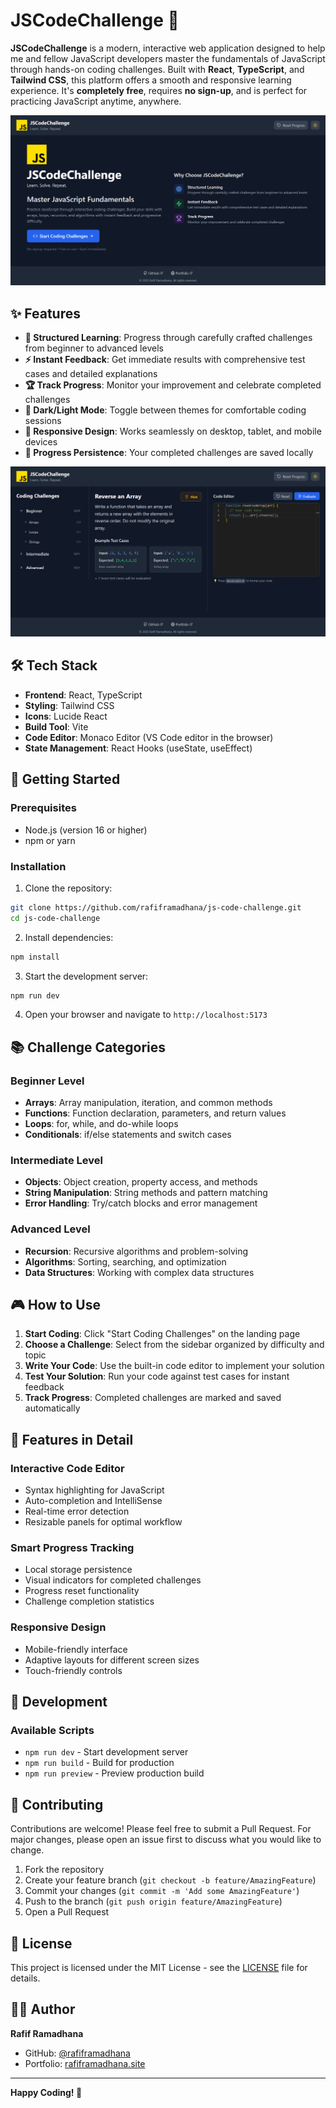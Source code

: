 # JSCodeChallenge 🚀

**JSCodeChallenge** is a modern, interactive web application designed to help me and fellow JavaScript developers master the fundamentals of JavaScript through hands-on coding challenges. Built with **React**, **TypeScript**, and **Tailwind CSS**, this platform offers a smooth and responsive learning experience. It's **completely free**, requires **no sign-up**, and is perfect for practicing JavaScript anytime, anywhere.

![Landing Page](./public/screenshot-1.png)

## ✨ Features

- **🎯 Structured Learning**: Progress through carefully crafted challenges from beginner to advanced levels
- **⚡ Instant Feedback**: Get immediate results with comprehensive test cases and detailed explanations
- **🏆 Track Progress**: Monitor your improvement and celebrate completed challenges
- **🌙 Dark/Light Mode**: Toggle between themes for comfortable coding sessions
- **📱 Responsive Design**: Works seamlessly on desktop, tablet, and mobile devices
- **💾 Progress Persistence**: Your completed challenges are saved locally

![Challenge Interface](./public/screenshot-2.png)

## 🛠️ Tech Stack

- **Frontend**: React, TypeScript
- **Styling**: Tailwind CSS
- **Icons**: Lucide React
- **Build Tool**: Vite
- **Code Editor**: Monaco Editor (VS Code editor in the browser)
- **State Management**: React Hooks (useState, useEffect)

## 🚀 Getting Started

### Prerequisites

- Node.js (version 16 or higher)
- npm or yarn

### Installation

1. Clone the repository:
```bash
git clone https://github.com/rafiframadhana/js-code-challenge.git
cd js-code-challenge
```

2. Install dependencies:
```bash
npm install
```

3. Start the development server:
```bash
npm run dev
```

4. Open your browser and navigate to `http://localhost:5173`

## 📚 Challenge Categories

### Beginner Level
- **Arrays**: Array manipulation, iteration, and common methods
- **Functions**: Function declaration, parameters, and return values
- **Loops**: for, while, and do-while loops
- **Conditionals**: if/else statements and switch cases

### Intermediate Level
- **Objects**: Object creation, property access, and methods
- **String Manipulation**: String methods and pattern matching
- **Error Handling**: Try/catch blocks and error management

### Advanced Level
- **Recursion**: Recursive algorithms and problem-solving
- **Algorithms**: Sorting, searching, and optimization
- **Data Structures**: Working with complex data structures

## 🎮 How to Use

1. **Start Coding**: Click "Start Coding Challenges" on the landing page
2. **Choose a Challenge**: Select from the sidebar organized by difficulty and topic
3. **Write Your Code**: Use the built-in code editor to implement your solution
4. **Test Your Solution**: Run your code against test cases for instant feedback
5. **Track Progress**: Completed challenges are marked and saved automatically

## 🎨 Features in Detail

### Interactive Code Editor
- Syntax highlighting for JavaScript
- Auto-completion and IntelliSense
- Real-time error detection
- Resizable panels for optimal workflow

### Smart Progress Tracking
- Local storage persistence
- Visual indicators for completed challenges
- Progress reset functionality
- Challenge completion statistics

### Responsive Design
- Mobile-friendly interface
- Adaptive layouts for different screen sizes
- Touch-friendly controls

## 🔧 Development

### Available Scripts

- `npm run dev` - Start development server
- `npm run build` - Build for production
- `npm run preview` - Preview production build

## 🤝 Contributing

Contributions are welcome! Please feel free to submit a Pull Request. For major changes, please open an issue first to discuss what you would like to change.

1. Fork the repository
2. Create your feature branch (`git checkout -b feature/AmazingFeature`)
3. Commit your changes (`git commit -m 'Add some AmazingFeature'`)
4. Push to the branch (`git push origin feature/AmazingFeature`)
5. Open a Pull Request

## 📝 License

This project is licensed under the MIT License - see the [LICENSE](LICENSE) file for details.

## 👨‍💻 Author

**Rafif Ramadhana**
- GitHub: [@rafiframadhana](https://github.com/rafiframadhana)
- Portfolio: [rafiframadhana.site](https://rafiframadhana.site)
 
---

**Happy Coding! 🎉**
